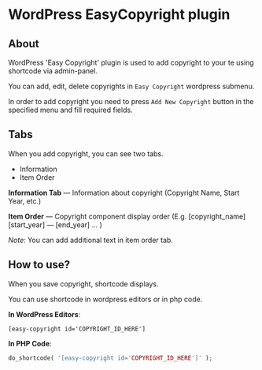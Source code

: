 # WordPress EasyCopyright plugin

## About

WordPress 'Easy Copyright' plugin is used to add copyright to your te using shortcode via admin-panel.

You can add, edit, delete copyrights in `Easy Copyright` wordpress submenu.

In order to add copyright you need to press `Add New Copyright` button in the specified menu and fill required fields.

## Tabs

When you add copyright, you can see two tabs.

* Information
* Item Order

**Information Tab** — Information about copyright (Copyright Name, Start Year, etc.)

**Item Order** — Copyright component display order (E.g. \[copyright_name\] \[start_year\] — \[end_year\] ... )

_Note_: You can add additional text in item order tab.

## How to use?

When you save copyright, shortcode displays.

You can use shortcode in wordpress editors or in php code.

**In WordPress Editors**: 
```
[easy-copyright id='COPYRIGHT_ID_HERE']
```
**In PHP Code**: 
```php 
do_shortcode( '[easy-copyright id='COPYRIGHT_ID_HERE']' );
```